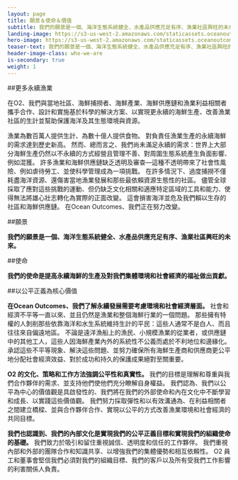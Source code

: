 ```yaml
---
layout: page 
title: 願景＆使命＆價值
subtitle: 我們的願景是一個、海洋生態系統健全、水產品供應充足有序、漁業社區興旺的未來。
landing-image: https://s3-us-west-2.amazonaws.com/staticassets.oceanoutcomes.org/rollover+images/vision-and-mission-hover.jpg
hero-image: https://s3-us-west-2.amazonaws.com/staticassets.oceanoutcomes.org/hero+photos/visionmissionhero.jpg
teaser-text: 我們的願景是一個、海洋生態系統健全、水產品供應充足有序、漁業社區興旺的未來。
header-image-class: who-we-are
is-secondary: true
weight: 1
---
```


##更多永續漁業

在O2、我們與當地社區、海鮮捕撈者、海鮮產業、海鮮供應鏈和漁業利益相關者攜手合作、設計和實施基於科學的解決方案、以實現更永續的海鮮生產、改善漁業社區的生計並幫助保護海洋及其生態環境與資源。

漁業為數百萬人提供生計、為數十億人提供食物。 對負責任漁業生產的永續海鮮的需求達到歷史新高。 然而、總而言之、我們尚未滿足永續的需求：世界上大部分海鮮生產仍然以不永續的方式經營且管理不善、對周圍生態系統產生負面影響、例如混獲。 許多漁業和海鮮供應鏈缺乏透明及審查—這種不透明帶來了社會性風險、例如虐待勞工、並使科學管理成為一項挑戰。 在許多情況下、過度捕撈不僅耗盡海洋資源、還傷害當地漁業發展和那些最依賴資源生態性的社區。 儘管全球採取了應對這些挑戰的運動、但仍缺乏文化相關和適應特定區域的工具和能力、使得無法將雄心壯志轉化為實際的正面改變。 這會損害海洋並危及我們賴以生存的社區和海鮮供應鏈。 在Ocean Outcomes、我們正在努力改變。

##願景

**我們的願景是一個、海洋生態系統健全、水產品供應充足有序、漁業社區興旺的未來。**

##使命

**我們的使命是提高永續海鮮的生產及對我們集體環境和社會經濟的福祉做出貢獻。**

##以公平正義為核心價值

**在Ocean Outcomes、我們了解永續發展需要考慮環境和社會經濟層面。**  社會和經濟不平等一直以來、並且仍然是漁業和整個海鮮行業的一個問題。 那些擁有特權的人剝削那些依靠海洋和水生系統維持生計的平民：這些人通常不是白人、而且往往來自偏遠地區。 不論是遠洋漁船上的漁民、小規模漁業的從業者，或供應鏈中的其他工人，這些人因海鮮產業內外的系統性不公義而處於不利地位和邊緣化。 承認這些不平等現象、解決這些問題、並努力確保所有海鮮生產商和供應商更公平地分配社會經濟效益、對於成功和持久的保護成果絕對至關重要。

**O2 的文化、策略和工作方法強調公平性和真實性。** 我們的目標是理解和尊重與我們合作夥伴的需求、並支持他們使他們充分瞭解自身權益。 我們認為、我們以公平為中心的價值觀是具啟發性的、我們將在我們的外部使命和內在文化中不斷學習和成長、以實踐這些價值觀。 我們努力採取彈性和以有效溝通為、在利益相關者之間建立橋樑、並與合作夥伴合作、實現以公平的方式改善漁業環境和社會經濟的共同目標。

**我們也認識到、我們的內部文化是實現我們的公平正義目標和實現我們的組織使命的基礎。** 我們致力於吸引和留住重視誠信、透明度和信任的工作夥伴。 我們重視內部和外部的團隊合作和知識共享、以增強我們的集體優勢和相互依賴性。 O2 員工和董事會堅信我們必須對我們的組織目標、我們的客戶以及所有受我們工作影響的利害關係人負責。

